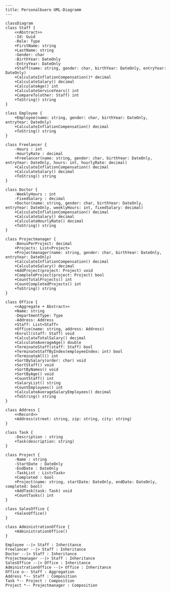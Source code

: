 ﻿```mermaid
---
title: Personalbuero UML-Diagramm
---

classDiagram
class Staff {
    <<Abstract>>
    -Id: Guid
    -Role: Type
    +FirstName: string
    +LastName: string
    -Gender: char
    -BirthYear: DateOnly
    -EntryYear: DateOnly
    +Staff(name: string, gender: char, birthYear: DateOnly, entryYear: DateOnly)
    +CalculateInflationCompensation()* decimal
    +CalculateSalary() decimal
    +CalculateAge() int
    +CalculateServiceYears() int
    +CompareTo(other: Staff) int
    +ToString() string
}

class Employee {
    +Employee(name: string, gender: char, birthYear: DateOnly, entryYear: DateOnly)
    +CalculateInflationCompensation() decimal
    +ToString() string
}

class Freelancer {
    -Hours : int
    -HourlyRate : decimal
    +Freelancer(name: string, gender: char, birthYear: DateOnly, entryYear: DateOnly, hours: int, hourlyRate: decimal)
    +CalculateInflationCompensation() decimal
    +CalculateSalary() decimal
    +ToString() string
}

class Doctor {
    -WeeklyHours : int
    -FixedSalary : decimal
    +Doctor(name: string, gender: char, birthYear: DateOnly, entryYear: DateOnly, weeklyHours: int, fixedSalary: decimal)
    +CalculateInflationCompensation() decimal 
    +CalculateSalary() decimal
    +CalculateHourlyRate() decimal
    +ToString() string
}

class Projectmanager {
    -BonusPerProject: decimal
    +Projects: List<Project>
    +Projectmanager(name: string, gender: char, birthYear: DateOnly, entryYear: DateOnly)
    +CalculateInflationCompensation() decimal
    +CalculateSalary() decimal
    +AddProject(project: Project) void
    +CompleteProject(project: Project) bool
    +CountTotalProjects() int
    +CountCompletedProjects() int
    +ToString() string
}

class Office {
    <<Aggregate + Abstract>>
    +Name: string
    -DepartmentType: Type
    -Address: Address
    +Staff: List<Staff>
    +Office(name: string, address: Address)
    +Enroll(staff: Staff) void
    +CalculateTotalSalary() decimal
    +CalculateAverageAge() double
    +TerminateStaff(staff: Staff) bool
    +TerminateStaffByIndex(employeeIndex: int) bool
    +TerminateAll() int
    +SortBySalary(order: char) void
    +SortStaff() void
    +SortByNames() void
    +SortByAge() void
    +CountStaff() int
    +SalaryList() string
    +CountEmployees() int
    +CalculateAverageSalaryEmployees() decimal
    +ToString() string
}

class Address {
    <<Record>>
    +Address(street: string, zip: string, city: string)
}

class Task {
    -Description : string
    +Task(description: string)
}

class Project {
    -Name : string
    -StartDate : DateOnly
    -EndDate : DateOnly
    -TaskList : List<Task>
    +Completed : bool
    +Project(name: string, startDate: DateOnly, endDate: DateOnly, completed: bool)
    +AddTask(task: Task) void
    +CountTasks() int
}

class SalesOffice {
    +SalesOffice()
}

class AdministrationOffice {
    +AdministrationOffice() 
}

Employee --|> Staff : Inheritance
Freelancer --|> Staff : Inheritance
Doctor --|> Staff : Inheritance
Projectmanager --|> Staff : Inheritance
SalesOffice --|> Office : Inheritance
AdministrationOffice --|> Office : Inheritance
Office o-- Staff : Aggregation
Address *-- Staff : Composition
Task *-- Project : Composition
Project *-- Projectmanager : Composition




